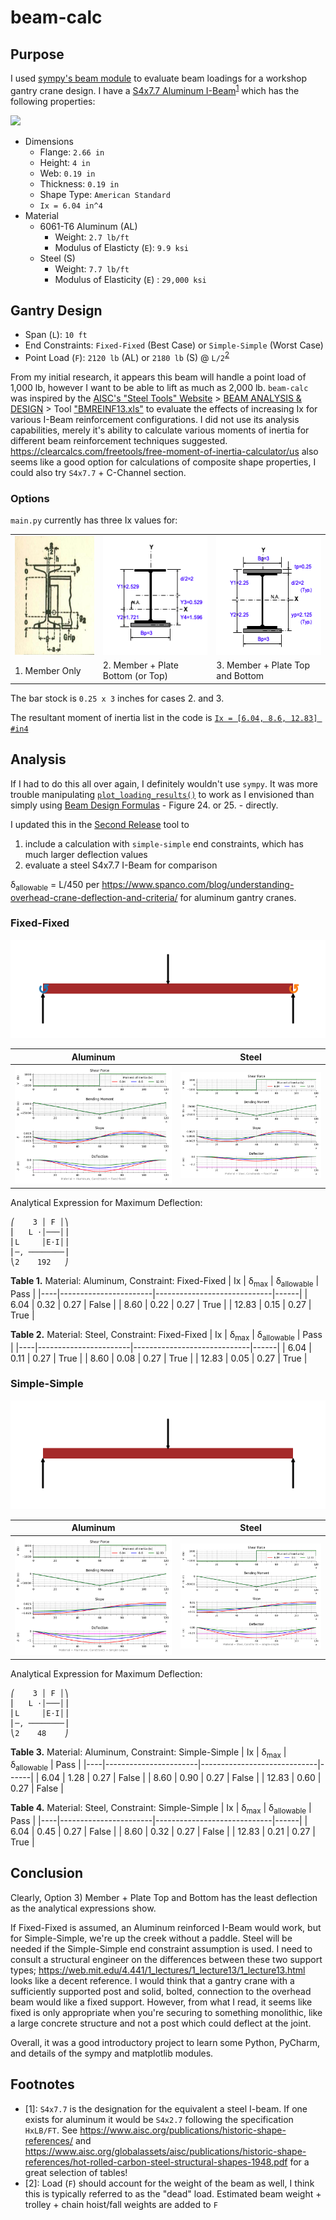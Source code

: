 # beam-calc

## Purpose
I used [sympy's beam module](https://docs.sympy.org/latest/modules/physics/continuum_mechanics/beam_problems.html#example-7) to evaluate beam loadings for a workshop gantry crane design. I have a [S4x7.7 Aluminum I-Beam](https://www.onlinemetals.com/en/buy/aluminum/2-66-x-4-x-0-19-aluminum-i-beam-6061-t6-extruded-american-standard/pid/13218)<sup>[1](#footnote1)</sup> which has the following properties:

![](https://www.onlinemetals.com/medias/8798569234462.jpg?context=bWFzdGVyfGltYWdlc3wzNDg2OHxpbWFnZS9qcGVnfGltYWdlcy9oY2QvaDE4LzkxMDI5MzIwODI3MTguanBnfDcwYjQxNDQxODE2NmI2ZmMyOTU4NTBjYjgzOGRlMDdkMDFjYzJhMzhjNWNlYzk4YWZjYmY2OWRjMWRiOGMyZTg)
* Dimensions
  * Flange: `2.66 in`
  * Height: `4 in`
  * Web: `0.19 in`
  * Thickness: `0.19 in`
  * Shape Type: `American Standard`
  * `Ix = 6.04 in^4`
* Material
  * 6061-T6 Aluminum (AL)
    * Weight: `2.7 lb/ft`
    * Modulus of Elasticty (`E`): `9.9 ksi` 
  * Steel (S)
    * Weight: `7.7 lb/ft` 
    * Modulus of Elasticity (`E`) : `29,000 ksi`

## Gantry Design
* Span (`L`): `10 ft`
* End Constraints: `Fixed-Fixed` (Best Case) or `Simple-Simple` (Worst Case)
* Point Load (`F`): `2120 lb` (AL) or `2180 lb` (S) @ `L/2`<sup>[2](#footnote2)</sup>

From my initial research, it appears this beam will handle a point load of 1,000 lb, however I want to be able to lift as much as 2,000 lb. `beam-calc` was inspired by the [AISC's "Steel Tools" Website](https://www.steeltools.org/) > [BEAM ANALYSIS & DESIGN](https://www.steeltools.org/beam.php) > Tool ["BMREINF13.xls"](https://linus.aisc.org/steeltools/dl_count/click.php?id=%20BMREINF13.xls) to evaluate the effects of increasing Ix for various I-Beam reinforcement configurations. I did not use its analysis capabilities, merely it's ability to calculate various moments of inertia for different beam reinforcement techniques suggested. https://clearcalcs.com/freetools/free-moment-of-inertia-calculator/us also seems like a good option for calculations of composite shape properties, I could also try `S4x7.7` + C-Channel section.

### Options
`main.py` currently has three Ix values for:

<table>
    <tr>
        <td><img src="./img/s4x7.7_1.png" height="190"></td>
        <td><img src="./img/s4x7.7_2.png" height="190"></td>
        <td><img src="./img/s4x7.7_3.png" height="190"></td>
    </tr>
    <tr>
        <td>1. Member Only</td>
        <td>2. Member + Plate Bottom (or Top)</td>
        <td>3. Member + Plate Top and Bottom</td>
    </tr>
</table>

The bar stock is `0.25 x 3` inches for cases 2. and 3. 

The resultant moment of inertia list in the code is [`Ix = [6.04, 8.6, 12.83] #in4`](https://github.com/brio50/beam-calc/blob/main/main.py#L131)

## Analysis

If I had to do this all over again, I definitely wouldn't use `sympy`. It was more trouble manipulating [`plot_loading_results()`](https://docs.sympy.org/latest/modules/physics/continuum_mechanics/beam.html#sympy.physics.continuum_mechanics.beam.Beam.plot_loading_results) to work as I envisioned than simply using [Beam Design Formulas](https://www.awc.org/pdf/codes-standards/publications/design-aids/AWC-DA6-BeamFormulas-0710.pdf) - Figure 24. or 25. - directly.

I updated this in the [Second Release](https://github.com/brio50/beam-calc/releases) tool to 
1. include a calculation with `simple-simple` end constraints, which has much larger deflection values
2. evaluate a steel S4x7.7 I-Beam for comparison

&delta;<sub>allowable</sub> = L/450 per https://www.spanco.com/blog/understanding-overhead-crane-deflection-and-criteria/ for aluminum gantry cranes.

### Fixed-Fixed

![](./img/fbd_fixed.png)

|Aluminum|Steel|
|--------|-----|
|![](./img/result_aluminum_fixed-fixed.png)|![](./img/result_steel_fixed-fixed.png)|

Analytical Expression for Maximum Deflection:
```
⎛    3 │ F │⎞
⎜   L ⋅│───│⎟
⎜L     │E⋅I│⎟
⎜─, ────────⎟
⎝2    192   ⎠
```

**Table 1.** Material: Aluminum, Constraint: Fixed-Fixed 
| Ix | &delta;<sub>max</sub> | &delta;<sub>allowable</sub> | Pass |
|----|-----------------------|-----------------------------|------|
|       6.04 |       0.32 |       0.27 | False |
|       8.60 |       0.22 |       0.27 | True |
|      12.83 |       0.15 |       0.27 | True |

**Table 2.** Material: Steel, Constraint: Fixed-Fixed 
| Ix | &delta;<sub>max</sub> | &delta;<sub>allowable</sub> | Pass |
|----|-----------------------|-----------------------------|------|
|       6.04 |       0.11 |       0.27 | True |
|       8.60 |       0.08 |       0.27 | True |
|      12.83 |       0.05 |       0.27 | True |

### Simple-Simple

![](./img/fbd_simple.png)

|Aluminum|Steel|
|--------|-----|
|![](./img/result_aluminum_simple-simple.png)|![](./img/result_steel_simple-simple.png)|

Analytical Expression for Maximum Deflection:
```
⎛    3 │ F │⎞
⎜   L ⋅│───│⎟
⎜L     │E⋅I│⎟
⎜─, ────────⎟
⎝2    48    ⎠
```

**Table 3.** Material: Aluminum, Constraint: Simple-Simple
| Ix | &delta;<sub>max</sub> | &delta;<sub>allowable</sub> | Pass |
|----|-----------------------|-----------------------------|------|
|       6.04 |       1.28 |       0.27 | False |
|       8.60 |       0.90 |       0.27 | False |
|      12.83 |       0.60 |       0.27 | False |

**Table 4.** Material: Steel, Constraint: Simple-Simple
| Ix | &delta;<sub>max</sub> | &delta;<sub>allowable</sub> | Pass |
|----|-----------------------|-----------------------------|------|
|       6.04 |       0.45 |       0.27 | False |
|       8.60 |       0.32 |       0.27 | False |
|      12.83 |       0.21 |       0.27 | True |

## Conclusion

Clearly, Option 3) Member + Plate Top and Bottom has the least deflection as the analytical expressions show.

If Fixed-Fixed is assumed, an Aluminum reinforced I-Beam would work, but for Simple-Simple, we're up the creek without a paddle. Steel will be needed if the Simple-Simple end constraint assumption is used. I need to consult a structural engineer on the differences between these two support types; https://web.mit.edu/4.441/1_lectures/1_lecture13/1_lecture13.html looks like a decent reference. I would think that a gantry crane with a sufficiently supported post and solid, bolted, connection to the overhead beam would like a fixed support. However,  from what I read, it seems like fixed is only appropriate when you're securing to something monolithic, like a large concrete structure and not a post which could deflect at the joint.

Overall, it was a good introductory project to learn some Python, PyCharm, and details of the sympy and matplotlib modules.

## Footnotes
* <a name="footnote1">[1]</a>: `S4x7.7` is the designation for the equivalent a steel I-beam. If one exists for aluminum it would be `S4x2.7` following the specification  `HxLB/FT`. See https://www.aisc.org/publications/historic-shape-references/ and https://www.aisc.org/globalassets/aisc/publications/historic-shape-references/hot-rolled-carbon-steel-structural-shapes-1948.pdf for a great selection of tables!
* <a name="footnote2">[2]</a>: Load (`F`) should account for the weight of the beam as well, I think this is typically referred to as the "dead" load. Estimated beam weight + trolley + chain hoist/fall weights are added to `F` 
